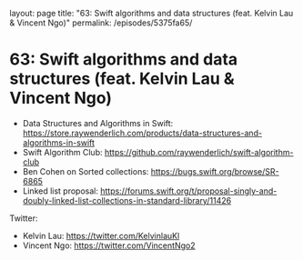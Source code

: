 layout: page
title: "63: Swift algorithms and data structures (feat. Kelvin Lau & Vincent Ngo)"
permalink: /episodes/5375fa65/

# 63: Swift algorithms and data structures (feat. Kelvin Lau & Vincent Ngo)

- Data Structures and Algorithms in Swift: https://store.raywenderlich.com/products/data-structures-and-algorithms-in-swift
- Swift Algorithm Club: https://github.com/raywenderlich/swift-algorithm-club
- Ben Cohen on Sorted collections: https://bugs.swift.org/browse/SR-6865
- Linked list proposal: https://forums.swift.org/t/proposal-singly-and-doubly-linked-list-collections-in-standard-library/11426

Twitter:

- Kelvin Lau: https://twitter.com/KelvinlauKl
- Vincent Ngo: https://twitter.com/VincentNgo2
